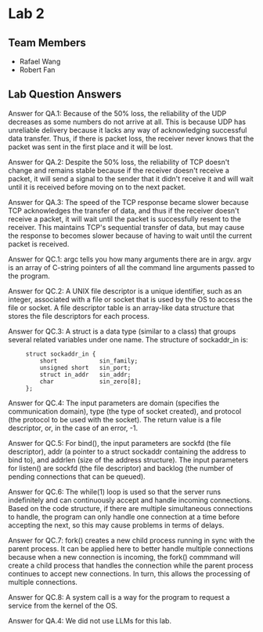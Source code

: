 # Lab 2

## Team Members
- Rafael Wang
- Robert Fan

## Lab Question Answers

Answer for  QA.1: Because of the 50% loss, the reliability of the UDP decreases as some numbers do not arrive at all. This is because UDP has unreliable delivery because it lacks any way of acknowledging successful data transfer. Thus, if there is packet loss, the receiver never knows that the packet was sent in the first place and it will be lost. 

Answer for QA.2: Despite the 50% loss, the reliability of TCP doesn't change and remains stable because if the receiver doesn't receive a packet, it will send a signal to the sender that it didn't receive it and will wait until it is received before moving on to the next packet.

Answer for QA.3: The speed of the TCP response became slower because TCP acknowledges the transfer of data, and thus if the receiver doesn't receive a packet, it will wait until the packet is successfully resent to the receiver. This maintains TCP's sequential transfer of data, but may cause the response to becomes slower because of having to wait until the current packet is received.

Answer for QC.1: argc tells you how many arguments there are in argv. argv is an array of C-string pointers of all the command line arguments passed to the program.

Answer for QC.2: A UNIX file descriptor is a unique identifier, such as an integer, associated with a file or socket that is used by the OS to access the file or socket. A file descriptor table is an array-like data structure that stores the file descriptors for each process. 

Answer for QC.3: A struct is a data type (similar to a class) that groups several related variables under one name. The structure of sockaddr_in is: 
```
     struct sockaddr_in {
         short            sin_family;
         unsigned short   sin_port;
         struct in_addr   sin_addr;
         char             sin_zero[8];
     };
```
Answer for QC.4: The input parameters are domain (specifies the communication domain), type (the type of socket created), and protocol (the protocol to be used with the socket). The return value is a file descriptor, or, in the case of an error, -1. 

Answer for QC.5: For bind(), the input parameters are sockfd (the file descriptor), addr (a pointer to a struct sockaddr containing the address to bind to), and addrlen (size of the address structure). The input parameters for listen() are sockfd (the file descriptor) and backlog (the number of pending connections that can be queued).  

Answer for QC.6: The while(1) loop is used so that the server runs indefinitely and can continuously accept and handle incoming connections. Based on the code structure, if there are multiple simultaneous connections to handle, the program can only handle one connection at a time before accepting the next, so this may cause problems in terms of delays. 

Answer for QC.7: fork() creates a new child process running in sync with the parent process. It can be applied here to better handle multiple connections because when a new connection is incoming, the fork() commmand will create a child process that handles the connection while the parent process continues to accept new connections. In turn, this allows the processing of multiple connections.

Answer for QC.8: A system call is a way for the program to request a service from the kernel of the OS.

Answer for QA.4: We did not use LLMs for this lab.
